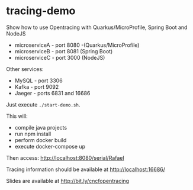 # tracing-demo

Show how to use Opentracing with Quarkus/MicroProfile, Spring Boot and NodeJS

- microserviceA - port 8080 -(Quarkus/MicroProfile)
- microserviceB - port 8081 (Spring Boot)
- microserviceC - port 3000 (NodeJS)

Other services:

- MySQL - port 3306
- Kafka - port 9092
- Jaeger - ports 6831 and 16686

Just execute `./start-demo.sh`.

This will:

- compile java projects
- run npm install
- perform docker build
- execute docker-compose up

Then access: <http://localhost:8080/serial/Rafael>

Tracing information should be available at <http://localhost:16686/>

Slides are available at <http://bit.ly/cncfopentracing>
